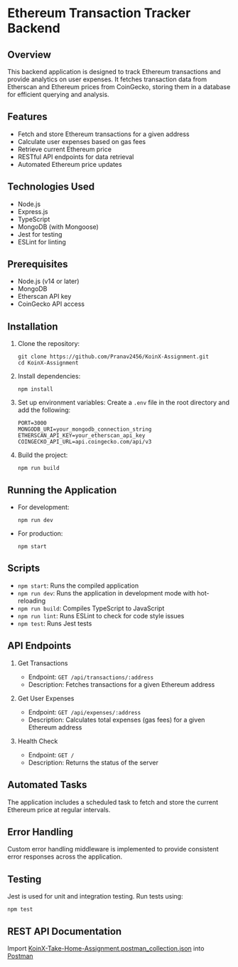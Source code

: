 # Ethereum Transaction Tracker Backend

## Overview

This backend application is designed to track Ethereum transactions and provide analytics on user expenses. It fetches transaction data from Etherscan and Ethereum prices from CoinGecko, storing them in a database for efficient querying and analysis.

## Features

- Fetch and store Ethereum transactions for a given address
- Calculate user expenses based on gas fees
- Retrieve current Ethereum price
- RESTful API endpoints for data retrieval
- Automated Ethereum price updates

## Technologies Used

- Node.js
- Express.js
- TypeScript
- MongoDB (with Mongoose)
- Jest for testing
- ESLint for linting

## Prerequisites

- Node.js (v14 or later)
- MongoDB
- Etherscan API key
- CoinGecko API access

## Installation

1. Clone the repository:
   ```
   git clone https://github.com/Pranav2456/KoinX-Assignment.git
   cd KoinX-Assignment
   ```

2. Install dependencies:
   ```
   npm install
   ```

3. Set up environment variables:
   Create a `.env` file in the root directory and add the following:
   ```
   PORT=3000
   MONGODB_URI=your_mongodb_connection_string
   ETHERSCAN_API_KEY=your_etherscan_api_key
   COINGECKO_API_URL=api.coingecko.com/api/v3
   ```

4. Build the project:
   ```
   npm run build
   ```

## Running the Application

- For development:
  ```
  npm run dev
  ```

- For production:
  ```
  npm start
  ```

## Scripts

- `npm start`: Runs the compiled application
- `npm run dev`: Runs the application in development mode with hot-reloading
- `npm run build`: Compiles TypeScript to JavaScript
- `npm run lint`: Runs ESLint to check for code style issues
- `npm test`: Runs Jest tests

## API Endpoints

1. Get Transactions
   - Endpoint: `GET /api/transactions/:address`
   - Description: Fetches transactions for a given Ethereum address

2. Get User Expenses
   - Endpoint: `GET /api/expenses/:address`
   - Description: Calculates total expenses (gas fees) for a given Ethereum address

3. Health Check
   - Endpoint: `GET /`
   - Description: Returns the status of the server

## Automated Tasks

The application includes a scheduled task to fetch and store the current Ethereum price at regular intervals.

## Error Handling

Custom error handling middleware is implemented to provide consistent error responses across the application.

## Testing

Jest is used for unit and integration testing. Run tests using:
```
npm test
```
## REST API Documentation
Import [KoinX-Take-Home-Assignment.postman_collection.json](./KoinX-Take-Home-Assignment.postman_collection.json) into [Postman](https://www.postman.com/)
